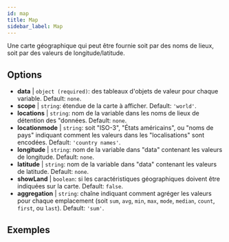 ```yaml
---
id: map
title: Map
sidebar_label: Map
---
```


Une carte géographique qui peut être fournie soit par des noms de lieux, soit par des valeurs de longitude/latitude.

## Options

* __data__ | `object (required)`: des tableaux d'objets de valeur pour chaque variable. Default: `none`.
* __scope__ | `string`: étendue de la carte à afficher. Default: `'world'`.
* __locations__ | `string`: nom de la variable dans les noms de lieux de détention des "données. Default: `none`.
* __locationmode__ | `string`: soit "ISO-3", "États américains", ou "noms de pays" indiquant comment les valeurs dans les "localisations" sont encodées. Default: `'country names'`.
* __longitude__ | `string`: nom de la variable dans "data" contenant les valeurs de longitude. Default: `none`.
* __latitude__ | `string`: nom de la variable dans "data" contenant les valeurs de latitude. Default: `none`.
* __showLand__ | `boolean`: si les caractéristiques géographiques doivent être indiquées sur la carte. Default: `false`.
* __aggregation__ | `string`: chaîne indiquant comment agréger les valeurs pour chaque emplacement (soit `sum`, `avg`, `min`, `max`, `mode`, `median`, `count`, `first`, ou `last`). Default: `'sum'`.


## Exemples
